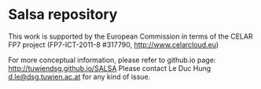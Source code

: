 Salsa repository
================

This work is supported by the European Commission in terms of the CELAR FP7 project (FP7-ICT-2011-8 #317790, http://www.celarcloud.eu)

For more conceptual information, please refer to github.io page: http://tuwiendsg.github.io/SALSA
Please contact Le Duc Hung d.le@dsg.tuwien.ac.at for any kind of issue.
